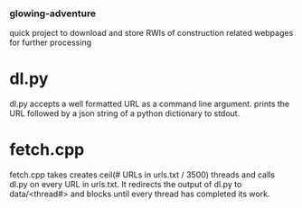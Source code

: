 ### glowing-adventure
quick project to download and store RWIs of construction related webpages for further processing

# dl.py
dl.py accepts a well formatted URL as a command line argument.
prints the URL followed by a json string of a python dictionary to stdout.

# fetch.cpp
fetch.cpp takes creates ceil(# URLs in urls.txt / 3500) threads and calls dl.py on every URL in urls.txt.
It redirects the output of dl.py to data/<thread#> and blocks until every thread has completed its work.
